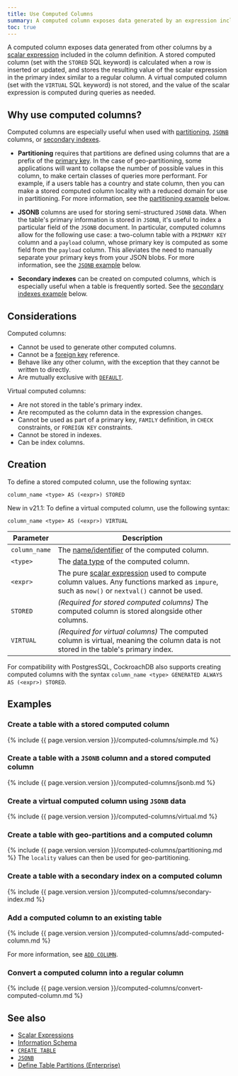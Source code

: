 ```yaml
---
title: Use Computed Columns
summary: A computed column exposes data generated by an expression included in the column definition.
toc: true
---
```


A computed column exposes data generated from other columns by a [scalar expression](scalar-expressions.html) included in the column definition. A stored computed column (set with the `STORED` SQL keyword) is calculated when a row is inserted or updated, and stores the resulting value of the scalar expression in the primary index similar to a regular column. A virtual computed column (set with the `VIRTUAL` SQL keyword) is not stored, and the value of the scalar expression is computed during queries as needed.


## Why use computed columns?

Computed columns are especially useful when used with [partitioning](partitioning.html), [`JSONB`](jsonb.html) columns, or [secondary indexes](indexes.html).

- **Partitioning** requires that partitions are defined using columns that are a prefix of the [primary key](primary-key.html). In the case of geo-partitioning, some applications will want to collapse the number of possible values in this column, to make certain classes of queries more performant. For example, if a users table has a country and state column, then you can make a stored computed column locality with a reduced domain for use in partitioning. For more information, see the [partitioning example](#create-a-table-with-geo-partitions-and-a-computed-column) below.

- **JSONB** columns are used for storing semi-structured `JSONB` data. When the table's primary information is stored in `JSONB`, it's useful to index a particular field of the `JSONB` document. In particular, computed columns allow for the following use case: a two-column table with a `PRIMARY KEY` column and a `payload` column, whose primary key is computed as some field from the `payload` column. This alleviates the need to manually separate your primary keys from your JSON blobs. For more information, see the [`JSONB` example](#create-a-table-with-a-jsonb-column-and-a-stored-computed-column) below.

- **Secondary indexes** can be created on computed columns, which is especially useful when a table is frequently sorted. See the [secondary indexes example](#create-a-table-with-a-secondary-index-on-a-computed-column) below.

## Considerations

Computed columns:

- Cannot be used to generate other computed columns.
- Cannot be a [foreign key](foreign-key.html) reference.
- Behave like any other column, with the exception that they cannot be written to directly.
- Are mutually exclusive with [`DEFAULT`](default-value.html).

Virtual computed columns:

- Are not stored in the table's primary index.
- Are recomputed as the column data in the expression changes.
- Cannot be used as part of a primary key, `FAMILY` definition, in `CHECK` constraints, or `FOREIGN KEY` constraints.
- Cannot be stored in indexes.
- Can be index columns.

## Creation

To define a stored computed column, use the following syntax:

~~~
column_name <type> AS (<expr>) STORED
~~~

<span class="version-tag">New in v21.1:</span> To define a virtual computed column, use the following syntax:

~~~
column_name <type> AS (<expr>) VIRTUAL
~~~

Parameter | Description
----------|------------
`column_name` | The [name/identifier](keywords-and-identifiers.html#identifiers) of the computed column.
`<type>` | The [data type](data-types.html) of the computed column.
`<expr>` | The pure [scalar expression](scalar-expressions.html) used to compute column values. Any functions marked as `impure`, such as `now()` or `nextval()` cannot be used.
`STORED` | _(Required for stored computed columns)_ The computed column is stored alongside other columns.
`VIRTUAL`| _(Required for virtual columns)_ The computed column is virtual, meaning the column data is not stored in the table's primary index.

 For compatibility with PostgresSQL, CockroachDB also supports creating computed columns with the syntax `column_name <type> GENERATED ALWAYS AS (<expr>) STORED`.

## Examples

### Create a table with a stored computed column

{% include {{ page.version.version }}/computed-columns/simple.md %}

### Create a table with a `JSONB` column and a stored computed column

{% include {{ page.version.version }}/computed-columns/jsonb.md %}

### Create a virtual computed column using `JSONB` data

{% include {{ page.version.version }}/computed-columns/virtual.md %}

### Create a table with geo-partitions and a computed column

{% include {{ page.version.version }}/computed-columns/partitioning.md %} The `locality` values can then be used for geo-partitioning.

### Create a table with a secondary index on a computed column

{% include {{ page.version.version }}/computed-columns/secondary-index.md %}

### Add a computed column to an existing table

{% include {{ page.version.version }}/computed-columns/add-computed-column.md %}

For more information, see [`ADD COLUMN`](add-column.html).

### Convert a computed column into a regular column

{% include {{ page.version.version }}/computed-columns/convert-computed-column.md %}

## See also

- [Scalar Expressions](scalar-expressions.html)
- [Information Schema](information-schema.html)
- [`CREATE TABLE`](create-table.html)
- [`JSONB`](jsonb.html)
- [Define Table Partitions (Enterprise)](partitioning.html)
